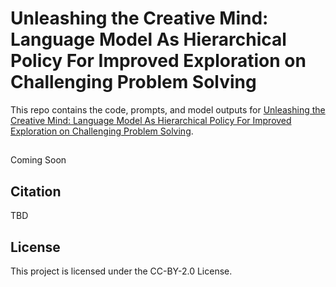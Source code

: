 # Unleashing the Creative Mind: Language Model As Hierarchical Policy For Improved Exploration on Challenging Problem Solving 

This repo contains the code, prompts, and model outputs for [Unleashing the Creative Mind: Language Model As Hierarchical Policy For Improved Exploration on Challenging Problem Solving](https://arxiv.org/pdf/2311.00694.pdf).

## 
Coming Soon

## Citation
TBD

## License

This project is licensed under the CC-BY-2.0 License.
